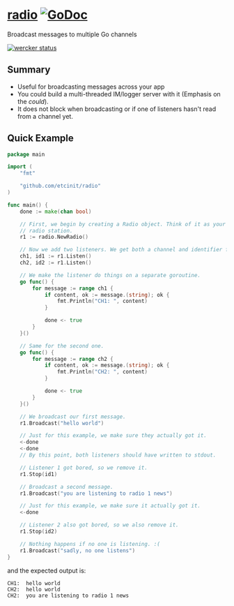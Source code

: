 # [radio](https://github.com/etcinit/radio) [![GoDoc](https://godoc.org/github.com/etcinit/radio?status.svg)](https://godoc.org/github.com/etcinit/radio)

Broadcast messages to multiple Go channels

[![wercker status](https://app.wercker.com/status/a73f3aa6cee48c69c9737b1417927354/m "wercker status")](https://app.wercker.com/project/bykey/a73f3aa6cee48c69c9737b1417927354)

## Summary

- Useful for broadcasting messages across your app
- You could build a multi-threaded IM/logger server with it
(Emphasis on the _could_).
- It does not block when broadcasting or if one of listeners hasn't read from
a channel yet.

## Quick Example

```go
package main

import (
	"fmt"

	"github.com/etcinit/radio"
)

func main() {
	done := make(chan bool)

    // First, we begin by creating a Radio object. Think of it as your own
    // radio station.
	r1 := radio.NewRadio()

    // Now we add two listeners. We get both a channel and identifier for them.
	ch1, id1 := r1.Listen()
	ch2, id2 := r1.Listen()

    // We make the listener do things on a separate goroutine.
	go func() {
		for message := range ch1 {
			if content, ok := message.(string); ok {
				fmt.Println("CH1: ", content)
			}

			done <- true
		}
	}()

    // Same for the second one.
	go func() {
		for message := range ch2 {
			if content, ok := message.(string); ok {
				fmt.Println("CH2: ", content)
			}

			done <- true
		}
	}()

    // We broadcast our first message.
	r1.Broadcast("hello world")

    // Just for this example, we make sure they actually got it.
	<-done
	<-done
    // By this point, both listeners should have written to stdout.

    // Listener 1 got bored, so we remove it.
	r1.Stop(id1)

    // Broadcast a second message.
	r1.Broadcast("you are listening to radio 1 news")

    // Just for this example, we make sure it actually got it.
	<-done

    // Listener 2 also got bored, so we also remove it.
	r1.Stop(id2)

    // Nothing happens if no one is listening. :(
	r1.Broadcast("sadly, no one listens")
}
```

and the expected output is:

```
CH1:  hello world
CH2:  hello world
CH2:  you are listening to radio 1 news
```
